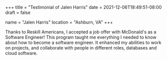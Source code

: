 +++
title = "Testimonial of Jalen Harris"
date = 2021-12-06T18:49:51-08:00
draft = false

name = "Jalen Harris"
location = "Ashburn, VA"
+++

Thanks to Reskill Americans, I accepted a job offer with McDonald's as a Software Engineer! This program taught me everything I needed to know about how to become a software engineer. It enhanced my abilities to work on projects, and collaborate with people in different roles, databases and cloud software.
